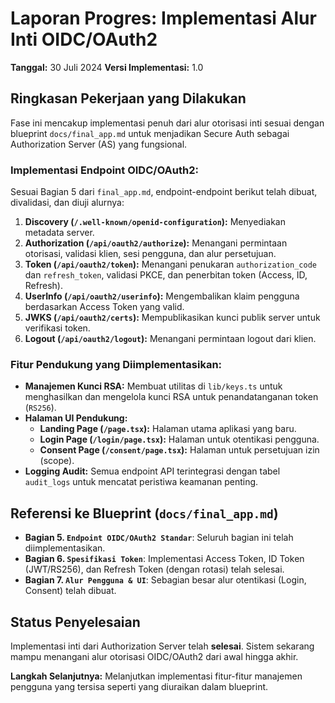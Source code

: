 # Laporan Progres: Implementasi Alur Inti OIDC/OAuth2

**Tanggal:** 30 Juli 2024
**Versi Implementasi:** 1.0

## Ringkasan Pekerjaan yang Dilakukan

Fase ini mencakup implementasi penuh dari alur otorisasi inti sesuai dengan blueprint `docs/final_app.md` untuk menjadikan Secure Auth sebagai Authorization Server (AS) yang fungsional.

### Implementasi Endpoint OIDC/OAuth2:
Sesuai Bagian 5 dari `final_app.md`, endpoint-endpoint berikut telah dibuat, divalidasi, dan diuji alurnya:
1.  **Discovery (`/.well-known/openid-configuration`):** Menyediakan metadata server.
2.  **Authorization (`/api/oauth2/authorize`):** Menangani permintaan otorisasi, validasi klien, sesi pengguna, dan alur persetujuan.
3.  **Token (`/api/oauth2/token`):** Menangani penukaran `authorization_code` dan `refresh_token`, validasi PKCE, dan penerbitan token (Access, ID, Refresh).
4.  **UserInfo (`/api/oauth2/userinfo`):** Mengembalikan klaim pengguna berdasarkan Access Token yang valid.
5.  **JWKS (`/api/oauth2/certs`):** Mempublikasikan kunci publik server untuk verifikasi token.
6.  **Logout (`/api/oauth2/logout`):** Menangani permintaan logout dari klien.

### Fitur Pendukung yang Diimplementasikan:
*   **Manajemen Kunci RSA:** Membuat utilitas di `lib/keys.ts` untuk menghasilkan dan mengelola kunci RSA untuk penandatanganan token (`RS256`).
*   **Halaman UI Pendukung:**
    *   **Landing Page (`/page.tsx`):** Halaman utama aplikasi yang baru.
    *   **Login Page (`/login/page.tsx`):** Halaman untuk otentikasi pengguna.
    *   **Consent Page (`/consent/page.tsx`):** Halaman untuk persetujuan izin (scope).
*   **Logging Audit:** Semua endpoint API terintegrasi dengan tabel `audit_logs` untuk mencatat peristiwa keamanan penting.

## Referensi ke Blueprint (`docs/final_app.md`)

*   **Bagian 5. `Endpoint OIDC/OAuth2 Standar`**: Seluruh bagian ini telah diimplementasikan.
*   **Bagian 6. `Spesifikasi Token`**: Implementasi Access Token, ID Token (JWT/RS256), dan Refresh Token (dengan rotasi) telah selesai.
*   **Bagian 7. `Alur Pengguna & UI`**: Sebagian besar alur otentikasi (Login, Consent) telah dibuat.

## Status Penyelesaian

Implementasi inti dari Authorization Server telah **selesai**. Sistem sekarang mampu menangani alur otorisasi OIDC/OAuth2 dari awal hingga akhir.

**Langkah Selanjutnya:** Melanjutkan implementasi fitur-fitur manajemen pengguna yang tersisa seperti yang diuraikan dalam blueprint.
